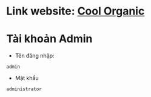 # Link website: [Cool Organic](https://thucphamtq.000webhostapp.com/site/trang-chinh/index.php)

# Tài khoản Admin
* Tên đăng nhập:
```
admin
```
* Mật khẩu
```
administrator
```
